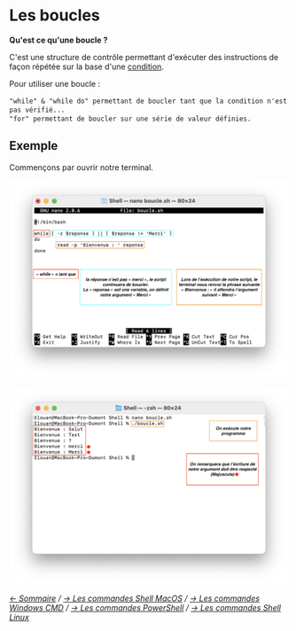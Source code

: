 # Les boucles

**Qu'est ce qu'une boucle ?**

C'est une structure de contrôle permettant d'exécuter des instructions de façon répétée sur la base d'une [condition](https://github.com/ByMSRT/Shell/blob/main/Conditions.md).

Pour utiliser une boucle : 

    "while" & "while do" permettant de boucler tant que la condition n'est pas vérifié...
    "for" permettant de boucler sur une série de valeur définies.

## Exemple

Commençons par ouvrir notre terminal.

![Bou0](https://raw.githubusercontent.com/ByMSRT/Shell/main/Images/Bou0.png)

![Bou1](https://raw.githubusercontent.com/ByMSRT/Shell/main/Images/Bou1.png)



*[<- Sommaire](https://github.com/ByMSRT/Shell) / [-> Les commandes Shell MacOS](https://ss64.com/osx/) / [-> Les commandes Windows CMD](https://ss64.com/nt/) / [-> Les commandes PowerShell](https://ss64.com/ps/) / [-> Les commandes Shell Linux](https://ss64.com/bash/)*